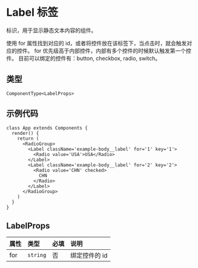 # Label 标签

标识，用于显示静态文本内容的组件。

使用 for 属性找到对应的 id，或者将控件放在该标签下，当点击时，就会触发对应的控件。 for 优先级高于内部控件，内部有多个控件的时候默认触发第一个控件。 目前可以绑定的控件有：button, checkbox, radio, switch。

## 类型

```tsx
ComponentType<LabelProps>
```

## 示例代码

```tsx
class App extends Components {
  render() {
    return (
      <RadioGroup>
        <Label className='example-body__label' for='1' key='1'>
          <Radio value='USA'>USA</Radio>
        </Label>
        <Label className='example-body__label' for='2' key='2'>
          <Radio value='CHN' checked>
            CHN
          </Radio>
        </Label>
      </RadioGroup>
    )
  }
}
```

## LabelProps

| 属性 | 类型     | 必填 | 说明          |
| :--- | :------- | :--- | :------------ |
| for  | `string` | 否   | 绑定控件的 id |

<!--
## Props 与 API 支持度

| 属性 | H5  | Harmony | React Native | 微信小程序 | 京东小程序 |
| :--: | :-: | :-----: | :----------: | :--------: | :--------: |
|  -   | ✔️  |   ✔️    |      ✔️      |     ✔️     |     ✔️     |
|  -   | ✔️  |   ✔️    |      ✔️      |     ✔️     |     ✔️     |
|  -   | ✔️  |   ✔️    |      ✔️      |     ✔️     |     ✔️     |
|  -   | ✔️  |   ✔️    |      ✔️      |     ✔️     |     ✔️     |
|  -   | ✔️  |   ✔️    |      ✔️      |     ✔️     |     ✔️     |
|  -   | ✔️  |   ✔️    |      ✔️      |     ✔️     |     ✔️     |
-->
